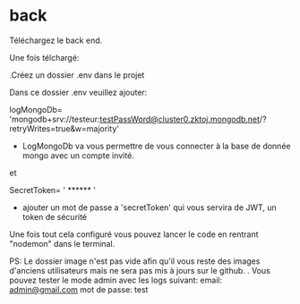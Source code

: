 # back

Téléchargez le back end. 


Une fois télchargé: 

.Créez un dossier .env dans le projet

Dans ce dossier .env veuillez ajouter: 

logMongoDb= 'mongodb+srv://testeur:testPassWord@cluster0.zktoj.mongodb.net/?retryWrites=true&w=majority'

* LogMongoDb va vous permettre de vous connecter à la base de donnée mongo avec un compte invité.

et

SecretToken= ' ****** ' 

* ajouter un mot de passe a 'secretToken' qui vous servira de JWT, un token de sécurité 


Une fois tout cela configuré vous pouvez lancer le code en rentrant "nodemon" dans le terminal. 

PS: Le dossier image n'est pas vide afin qu'il vous reste des images d'anciens utilisateurs mais ne sera pas mis à jours sur le github. 
. Vous pouvez tester le mode admin avec les logs suivant: 
email: admin@gmail.com
mot de passe: test
